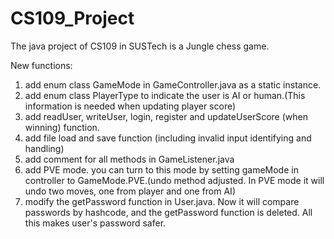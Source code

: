 # CS109_Project
The java project of CS109 in SUSTech is a Jungle chess game.

New functions:
1. add enum class GameMode in GameController.java as a static instance.
2. add enum class PlayerType to indicate the user is AI or human.(This information is needed when updating player score)
3. add readUser, writeUser, login, register and updateUserScore (when winning) function.
4. add file load and save function (including invalid input identifying and handling)
5. add comment for all methods in GameListener.java
6. add PVE mode. you can turn to this mode by setting gameMode in controller to GameMode.PVE.(undo method adjusted. In PVE mode it will undo two moves, one from player and one from AI)
7. modify the getPassword function in User.java. Now it will compare passwords by hashcode, and the getPassword function is deleted. All this makes user's password safer. 
